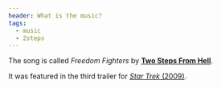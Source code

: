 ```yaml
---
header: What is the music?
tags:
  - music
  - 2steps
---
```

The song is called _Freedom Fighters_ by [**Two Steps From Hell**](http://www.twostepsfromhell.com/).

It was featured in the third trailer for [_Star Trek_ (2009)](https://www.youtube.com/watch?v=b8YxTPVkeBE).